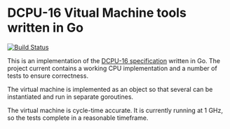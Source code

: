 DCPU-16 Vitual Machine tools written in Go
==========================================

[![Build Status](https://travis-ci.org/markcol/dcpu16.png?branch=master)](https://travis-ci.org/markcol/dcpu16)

This is an implementation of the
[DCPU-16 specification](http://dcpu.com/dcpu-16/) written in Go. The
project current contains a working CPU implementation and a number of tests to
ensure correctness.

The virtual machine is implemented as an object so that several can be
instantiated and run in separate goroutines.

The virtual machine is cycle-time accurate. It is currently running at 1 GHz,
so the tests complete in a reasonable timeframe.

